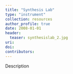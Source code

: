 ```yaml
---
title: "Synthesis Lab"
type: "instrument"
collection: resources
author_profile: true
date: 2008-01-01
header:
  teaser: synthesislab_2.jpg
uri: 
doi: 
contributors: 
---
```

<p align= "justify">

Description
